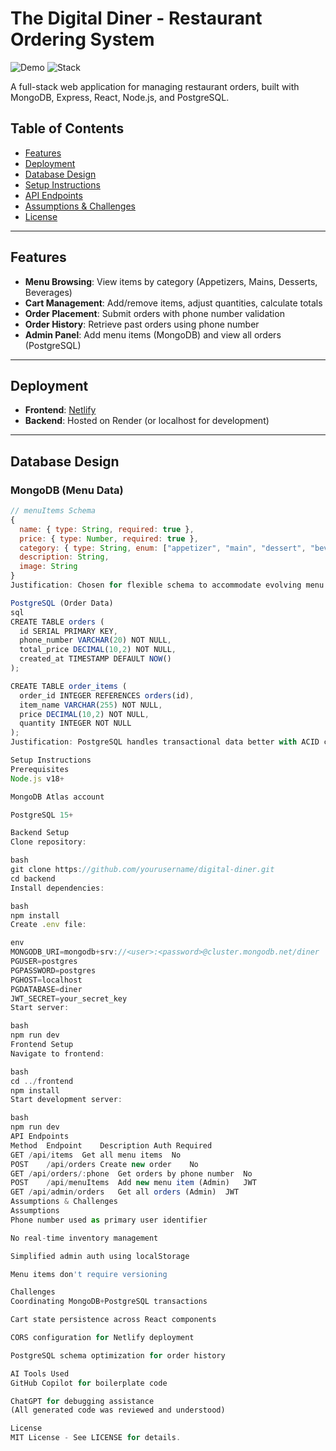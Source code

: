 # The Digital Diner - Restaurant Ordering System

![Demo](https://img.shields.io/badge/Demo-Netlify-green) 
![Stack](https://img.shields.io/badge/Stack-MERN%20%2B%20PostgreSQL-blue)

A full-stack web application for managing restaurant orders, built with MongoDB, Express, React, Node.js, and PostgreSQL.

## Table of Contents
- [Features](#features)
- [Deployment](#deployment)
- [Database Design](#database-design)
- [Setup Instructions](#setup-instructions)
- [API Endpoints](#api-endpoints)
- [Assumptions & Challenges](#assumptions--challenges)
- [License](#license)

---

## Features
- **Menu Browsing**: View items by category (Appetizers, Mains, Desserts, Beverages)
- **Cart Management**: Add/remove items, adjust quantities, calculate totals
- **Order Placement**: Submit orders with phone number validation
- **Order History**: Retrieve past orders using phone number
- **Admin Panel**: Add menu items (MongoDB) and view all orders (PostgreSQL)

---

## Deployment
- **Frontend**: [Netlify](https://digital-diner.netlify.app)
- **Backend**: Hosted on Render (or localhost for development)

---

## Database Design
### MongoDB (Menu Data)
```javascript
// menuItems Schema
{
  name: { type: String, required: true },
  price: { type: Number, required: true },
  category: { type: String, enum: ["appetizer", "main", "dessert", "beverage"] },
  description: String,
  image: String
}
Justification: Chosen for flexible schema to accommodate evolving menu details and unstructured data.

PostgreSQL (Order Data)
sql
CREATE TABLE orders (
  id SERIAL PRIMARY KEY,
  phone_number VARCHAR(20) NOT NULL,
  total_price DECIMAL(10,2) NOT NULL,
  created_at TIMESTAMP DEFAULT NOW()
);

CREATE TABLE order_items (
  order_id INTEGER REFERENCES orders(id),
  item_name VARCHAR(255) NOT NULL,
  price DECIMAL(10,2) NOT NULL,
  quantity INTEGER NOT NULL
);
Justification: PostgreSQL handles transactional data better with ACID compliance for orders.

Setup Instructions
Prerequisites
Node.js v18+

MongoDB Atlas account

PostgreSQL 15+

Backend Setup
Clone repository:

bash
git clone https://github.com/yourusername/digital-diner.git
cd backend
Install dependencies:

bash
npm install
Create .env file:

env
MONGODB_URI=mongodb+srv://<user>:<password>@cluster.mongodb.net/diner
PGUSER=postgres
PGPASSWORD=postgres
PGHOST=localhost
PGDATABASE=diner
JWT_SECRET=your_secret_key
Start server:

bash
npm run dev
Frontend Setup
Navigate to frontend:

bash
cd ../frontend
npm install
Start development server:

bash
npm run dev
API Endpoints
Method	Endpoint	Description	Auth Required
GET	/api/items	Get all menu items	No
POST	/api/orders	Create new order	No
GET	/api/orders/:phone	Get orders by phone number	No
POST	/api/menuItems	Add new menu item (Admin)	JWT
GET	/api/admin/orders	Get all orders (Admin)	JWT
Assumptions & Challenges
Assumptions
Phone number used as primary user identifier

No real-time inventory management

Simplified admin auth using localStorage

Menu items don't require versioning

Challenges
Coordinating MongoDB+PostgreSQL transactions

Cart state persistence across React components

CORS configuration for Netlify deployment

PostgreSQL schema optimization for order history

AI Tools Used
GitHub Copilot for boilerplate code

ChatGPT for debugging assistance
(All generated code was reviewed and understood)

License
MIT License - See LICENSE for details.

